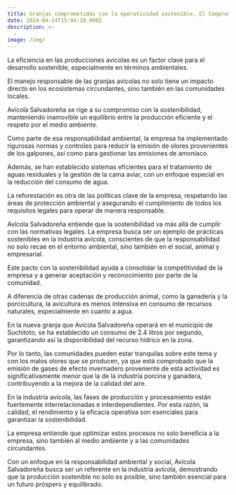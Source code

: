 ```yaml
---
title: Granjas comprometidas con la operatividad sostenible, El Compromiso de la Avícola Salvadoreña con el medio ambiente.
date: 2024-04-24T15:04:10.000Z
description: >-
  -
image: /img/
---
```


La eficiencia en las producciones avícolas es un factor clave para el desarrollo sostenible, especialmente en términos ambientales.

El manejo responsable de las granjas avícolas no solo tiene un impacto directo en los ecosistemas circundantes, sino también en las comunidades locales. 

Avícola Salvadoreña se rige a su compromiso con la sostenibilidad, manteniendo inamovible un equilibrio entre la producción eficiente y el respeto por el medio ambiente.

Como parte de esa responsabilidad ambiental, la empresa ha implementado rigurosas normas y controles para reducir la emisión de olores provenientes de los galpones, así como para gestionar las emisiones de amoníaco. 

Además, se han establecido sistemas eficientes para el tratamiento de aguas residuales y la gestión de la cama aviar, con un enfoque especial en la reducción del consumo de agua. 

La reforestación es otra de las políticas clave de la empresa, respetando las áreas de protección ambiental y asegurando el cumplimiento de todos los requisitos legales para operar de manera responsable.

Avícola Salvadoreña entiende que la sostenibilidad va más allá de cumplir con las normativas legales. La empresa busca ser un ejemplo de prácticas sostenibles en la industria avícola, conscientes de que la responsabilidad no solo recae en el entorno ambiental, sino también en el social, animal y empresarial. 

Este pacto con la sostenibilidad ayuda a consolidar la competitividad de la empresa y a generar aceptación y reconocimiento por parte de la comunidad.

A diferencia de otras cadenas de producción animal, como la ganadería y la porcicultura, la avicultura es menos intensiva en consumo de recursos naturales, especialmente en cuanto a agua. 

En la nueva granja que Avícola Salvadoreña operará en el municipio de Suchitoto, se ha establecido un consumo de 2.4 litros por segundo, garantizando así la disponibilidad del recurso hídrico en la zona.

Por lo tanto, las comunidades pueden estar tranquilas sobre este tema y  con los malos olores que se producen, ya que está comprobado que la emisión de gases de efecto invernadero proveniente de esta actividad es significativamente menor que la de la industria porcina y ganadera, contribuyendo a la mejora de la calidad del aire.

En la industria avícola, las fases de producción y procesamiento están fuertemente interrelacionadas e interdependientes. Por esta razón, la calidad, el rendimiento y la eficacia operativa son esenciales para garantizar la sostenibilidad.

La empresa entiende que optimizar estos procesos no solo beneficia a la empresa, sino también al medio ambiente y a las comunidades circundantes.

Con un enfoque en la responsabilidad ambiental y social, Avícola Salvadoreña busca ser un referente en la industria avícola, demostrando que la producción sostenible no solo es posible, sino también esencial para un futuro próspero y equilibrado.

 
